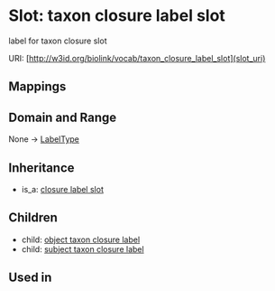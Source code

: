 # Slot: taxon closure label slot


label for taxon closure slot

URI: [http://w3id.org/biolink/vocab/taxon_closure_label_slot](slot_uri)
## Mappings

## Domain and Range

None -> [LabelType](LabelType.md)
## Inheritance

 *  is_a: [closure label slot](closure_label_slot.md)
## Children

 *  child: [object taxon closure label](object_taxon_closure_label.md)
 *  child: [subject taxon closure label](subject_taxon_closure_label.md)
## Used in

